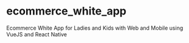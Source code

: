 # ecommerce_white_app
Ecommerce White App for Ladies and Kids with Web and Mobile using VueJS and React Native

